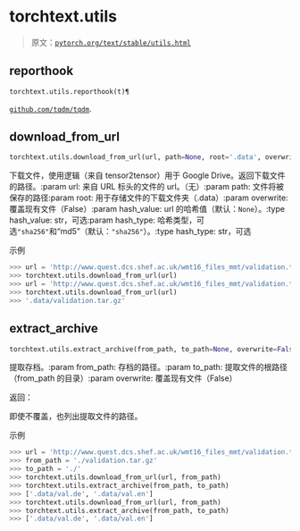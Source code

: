 # torchtext.utils

> 原文：[`pytorch.org/text/stable/utils.html`](https://pytorch.org/text/stable/utils.html)

## reporthook[](#reporthook "此标题的永久链接")

```py
torchtext.utils.reporthook(t)¶
```

[`github.com/tqdm/tqdm`](https://github.com/tqdm/tqdm).

## download_from_url[](#download-from-url "此标题的永久链接")

```py
torchtext.utils.download_from_url(url, path=None, root='.data', overwrite=False, hash_value=None, hash_type='sha256')¶
```

下载文件，使用逻辑（来自 tensor2tensor）用于 Google Drive。返回下载文件的路径。:param url: 来自 URL 标头的文件的 url。（无）:param path: 文件将被保存的路径:param root: 用于存储文件的下载文件夹（.data）:param overwrite: 覆盖现有文件（False）:param hash_value: url 的哈希值（默认：`None`）。:type hash_value: str，可选:param hash_type: 哈希类型，可选`"sha256"`和“md5”（默认：`"sha256"`）。:type hash_type: str，可选

示例

```py
>>> url = 'http://www.quest.dcs.shef.ac.uk/wmt16_files_mmt/validation.tar.gz'
>>> torchtext.utils.download_from_url(url)
>>> url = 'http://www.quest.dcs.shef.ac.uk/wmt16_files_mmt/validation.tar.gz'
>>> torchtext.utils.download_from_url(url)
>>> '.data/validation.tar.gz' 
```

## extract_archive[](#extract-archive "此标题的永久链接")

```py
torchtext.utils.extract_archive(from_path, to_path=None, overwrite=False)¶
```

提取存档。:param from_path: 存档的路径。:param to_path: 提取文件的根路径（from_path 的目录）:param overwrite: 覆盖现有文件（False）

返回：

即使不覆盖，也列出提取文件的路径。

示例

```py
>>> url = 'http://www.quest.dcs.shef.ac.uk/wmt16_files_mmt/validation.tar.gz'
>>> from_path = './validation.tar.gz'
>>> to_path = './'
>>> torchtext.utils.download_from_url(url, from_path)
>>> torchtext.utils.extract_archive(from_path, to_path)
>>> ['.data/val.de', '.data/val.en']
>>> torchtext.utils.download_from_url(url, from_path)
>>> torchtext.utils.extract_archive(from_path, to_path)
>>> ['.data/val.de', '.data/val.en'] 
```
